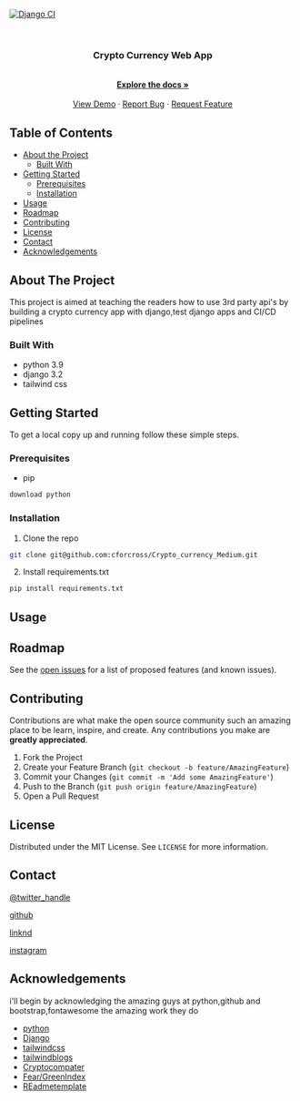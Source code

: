 [![Django CI](https://github.com/cforcross/Crypto_currency_Medium/actions/workflows/django.yml/badge.svg)](https://github.com/cforcross/Crypto_currency_Medium/actions/workflows/django.yml)


<br />
<p align="center">
  <a href="https://github.com/cforcross/Crypto_currency_Medium">
<!--     <img src="images/logo.png" alt="Logo" width="80" height="80"> -->
  </a>

  <h3 align="center">Crypto Currency Web App</h3>

  <p align="center">
    <br />
    <a href="https://github.com/cforcross/Crypto_currency_Medium"><strong>Explore the docs »</strong></a>
    <br />
    <br />
    <a href="">View Demo</a>
    ·
    <a href="https://github.com/cforcross/Crypto_currency_Medium/issues">Report Bug</a>
    ·
    <a href="https://github.com/cforcross/Crypto_currency_Medium/issues">Request Feature</a>
  </p>
</p>



<!-- TABLE OF CONTENTS -->
## Table of Contents

* [About the Project](#about-the-project)
  * [Built With](#built-with)
* [Getting Started](#getting-started)
  * [Prerequisites](#prerequisites)
  * [Installation](#installation)
* [Usage](#usage)
* [Roadmap](#roadmap)
* [Contributing](#contributing)
* [License](#license)
* [Contact](#contact)
* [Acknowledgements](#acknowledgements)



<!-- ABOUT THE PROJECT -->
## About The Project
This project is aimed at teaching the readers how to use 3rd party api's by building a crypto currency app
with django,test django apps and CI/CD pipelines
### Built With

* python 3.9
* django 3.2
* tailwind css

<!-- GETTING STARTED -->
## Getting Started

To get a local copy up and running follow these simple steps.

### Prerequisites
* pip
```sh
download python
```

### Installation

1. Clone the repo
```sh
git clone git@github.com:cforcross/Crypto_currency_Medium.git
```
2. Install requirements.txt
```sh
pip install requirements.txt
```
<!-- USAGE EXAMPLES -->
## Usage

<!-- ROADMAP -->
## Roadmap

See the [open issues](https://github.com/cforcross/Crypto_currency_Medium/issues) for a list of proposed features (and known issues).



<!-- CONTRIBUTING -->
## Contributing

Contributions are what make the open source community such an amazing place to be learn, inspire, and create. Any contributions you make are **greatly appreciated**.

1. Fork the Project
2. Create your Feature Branch (`git checkout -b feature/AmazingFeature`)
3. Commit your Changes (`git commit -m 'Add some AmazingFeature'`)
4. Push to the Branch (`git push origin feature/AmazingFeature`)
5. Open a Pull Request



<!-- LICENSE -->
## License

Distributed under the MIT License. See `LICENSE` for more information.



<!-- CONTACT -->
## Contact

[@twitter_handle](https://twitter.com/chowacross) 

[github](https://github.com/cforcross/Crypto_currency_Medium/issues)


[linknd](https://www.linkedin.com/in/chowa-cross-4380a858/)


[instagram](https://www.instagram.com/chowathegod/)



<!-- ACKNOWLEDGEMENTS -->
## Acknowledgements
i'll begin by acknowledging the amazing guys at python,github and bootstrap,fontawesome the amazing work they do
* [python](https://www.python.org/)
* [Django](https://docs.djangoproject.com/en/3.2)
* [tailwindcss](https://tailwindcss.com/)
* [tailwindblogs](https://tailblocks.cc/)
* [Cryptocompater](hhttps://www.cryptocompare.com/)
* [Fear/GreenIndex](https://alternative.me/crypto/fear-and-greed-index/)
* [REadmetemplate](https://github.com/othneildrew/Best-README-Template)


<!-- MARKDOWN LINKS & IMAGES -->
<!-- https://www.markdownguide.org/basic-syntax/#reference-style-links -->
[contributors-shield]: https://img.shields.io/github/contributors/cforcross/repo.svg?style=flat-square
[contributors-url]: https://github.com/cforcross/repo/graphs/contributors
[forks-shield]: https://img.shields.io/github/forks/cforcross/repo.svg?style=flat-square
[forks-url]: https://github.com/cforcross/repo/network/members
[stars-shield]: https://img.shields.io/github/stars/cforcross/repo.svg?style=flat-square
[stars-url]: https://github.com/cforcross/repo/stargazers
[issues-shield]: https://img.shields.io/github/issues/cforcross/repo.svg?style=flat-square
[issues-url]: https://github.com/cforcross/repo/issues
[license-shield]: https://img.shields.io/github/license/cforcross/repo.svg?style=flat-square
[license-url]: https://github.com/cforcross/repo/blob/master/LICENSE.txt
[linkedin-shield]: https://img.shields.io/badge/-LinkedIn-black.svg?style=flat-square&logo=linkedin&colorB=555
[linkedin-url]: https://linkedin.com/in/cforcross


<!-- MARKDOWN LINKS & IMAGES -->
<!-- https://www.markdownguide.org/basic-syntax/#reference-style-links -->

